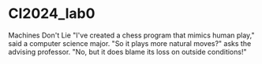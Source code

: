 # CI2024_lab0

Machines Don't Lie
"I've created a chess program that mimics human play," said a computer science major. "So it plays more natural moves?" asks the advising professor. "No, but it does blame its loss on outside conditions!"
